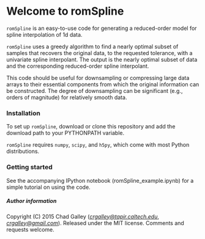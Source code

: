 # Welcome to romSpline #

`romSpline` is an easy-to-use code for generating a reduced-order model for 
spline interpolation of 1d data.

`romSpline` uses a greedy algorithm to find a nearly optimal subset of samples that recovers the original data, to the requested tolerance, with a univariate spline interpolant. The output is the  nearly optimal subset of data and the corresponding reduced-order spline interpolant.

This code should be useful for downsampling or compressing large data arrays to their essential components from which the original information can be constructed. The degree of downsampling can be significant (e.g., orders of magnitude) for relatively smooth data.


### Installation ###

To set up `romSpline`, download or clone this repository and add the download path to your PYTHONPATH variable.

`romSpline` requires `numpy`, `scipy`, and `h5py`, which come with most Python distributions.


### Getting started ###

See the accompanying IPython notebook (romSpline_example.ipynb) for a simple tutorial on using the code.

##### Author information #####
Copyright (C) 2015 Chad Galley (*crgalley@tapir.caltech.edu*, *crgalley@gmail.com*). 
Released under the MIT license.
Comments and requests welcome.